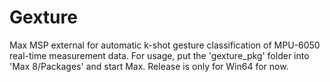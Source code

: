 # Gexture
Max MSP external for automatic k-shot gesture classification of MPU-6050 real-time measurement data.
For usage, put the 'gexture_pkg' folder into 'Max 8/Packages' and start Max.
Release is only for Win64 for now.
